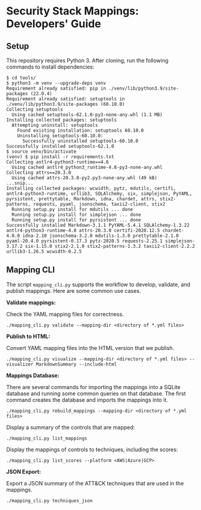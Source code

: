 # Security Stack Mappings: Developers' Guide

## Setup

This repository requires Python 3. After cloning, run the following commands to
install dependencies:

```shell
$ cd tools/
$ python3 -m venv --upgrade-deps venv
Requirement already satisfied: pip in ./venv/lib/python3.9/site-packages (22.0.4)
Requirement already satisfied: setuptools in ./venv/lib/python3.9/site-packages (60.10.0)
Collecting setuptools
  Using cached setuptools-62.1.0-py3-none-any.whl (1.1 MB)
Installing collected packages: setuptools
  Attempting uninstall: setuptools
    Found existing installation: setuptools 60.10.0
    Uninstalling setuptools-60.10.0:
      Successfully uninstalled setuptools-60.10.0
Successfully installed setuptools-62.1.0
$ source venv/bin/activate
(venv) $ pip install -r requirements.txt
Collecting antlr4-python3-runtime==4.8
  Using cached antlr4_python3_runtime-4.8-py3-none-any.whl
Collecting attrs==20.3.0
  Using cached attrs-20.3.0-py2.py3-none-any.whl (49 kB)
...snip...
Installing collected packages: wcwidth, pytz, mdutils, certifi, antlr4-python3-runtime, urllib3, SQLAlchemy, six, simplejson, PyYAML, pyrsistent, prettytable, Markdown, idna, chardet, attrs, stix2-patterns, requests, pyaml, jsonschema, taxii2-client, stix2
  Running setup.py install for mdutils ... done
  Running setup.py install for simplejson ... done
  Running setup.py install for pyrsistent ... done
Successfully installed Markdown-3.1.1 PyYAML-5.4.1 SQLAlchemy-1.3.22 antlr4-python3-runtime-4.8 attrs-20.3.0 certifi-2020.12.5 chardet-4.0.0 idna-2.10 jsonschema-3.2.0 mdutils-1.3.0 prettytable-2.1.0 pyaml-20.4.0 pyrsistent-0.17.3 pytz-2020.5 requests-2.25.1 simplejson-3.17.2 six-1.15.0 stix2-2.1.0 stix2-patterns-1.3.2 taxii2-client-2.2.2 urllib3-1.26.5 wcwidth-0.2.5
```

## Mapping CLI

The script `mapping_cli.py` supports the workflow to develop, validate, and
publish mappings. Here are some common use cases.

**Validate mappings:**

Check the YAML mapping files for correctness.

```shell
./mapping_cli.py validate --mapping-dir <directory of *.yml files>
```

**Publish to HTML:**

Convert YAML mapping files into the HTML version that we publish.

```shell
./mapping_cli.py visualize --mapping-dir <directory of *.yml files> --visualizer MarkdownSummary --include-html
```

**Mappings Database:**

There are several commands for importing the mappings into a SQLite database and
running some common queries on that database. The first command creates the
database and imports the mappings into it.

```shell
./mapping_cli.py rebuild_mappings --mapping-dir <directory of *.yml files>
```

Display a summary of the controls that are mapped:

```shell
./mapping_cli.py list_mappings
```

Display the mappings of controls to techniques, including the scores:

```shell
./mapping_cli.py list_scores --platform <AWS|Azure|GCP>
```

**JSON Export:**

Export a JSON summary of the ATT&CK techniques that are used in the mappings.

```shell
./mapping_cli.py techniques_json
```
